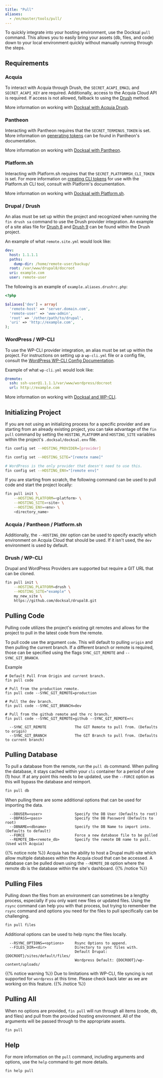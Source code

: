 ```yaml
---
title: "Pull"
aliases:
  - /en/master/tools/pull/
---
```


To quickly integrate into your hosting environment, use the Docksal `pull` command. 
This allows you to easily bring your assets (db, files, and code) down to your 
local environment quickly without manually running through the steps.

## Requirements

### Acquia

To interact with Acquia through Drush, the `SECRET_ACAPI_EMAIL` and
`SECRET_ACAPI_KEY` are required. Additionally, access to the Acquia Cloud API
is required. If access is not allowed, fallback to using the [Drush](/tools/pull/drush/) method.

More information on working with [Docksal with Acquia Drush](/tools/acquia-drush).

### Pantheon

Interacting with Pantheon requires that the `SECRET_TERMINUS_TOKEN`
is set. More information on [generating tokens](https://pantheon.io/docs/machine-tokens/)
can be found in Pantheon's documentation.

More information on working with [Docksal with Pantheon](/tools/pantheon).

### Platform.sh

Interacting with Platform.sh requires that the `SECRET_PLATFORMSH_CLI_TOKEN`
is set. For more information on [creating CLI tokens](https://docs.platform.sh/gettingstarted/cli/api-tokens.html)
for use with the Platform.sh CLI tool, consult with Platform's documentation.

More information on working with [Docksal with Platform.sh](/tools/platformsh).

### Drupal / Drush

An alias must be set up within the project and recognized when running the `fin drush sa` command to use 
the Drush provider integration. An example of a site alias file for [Drush 8](https://github.com/drush-ops/drush/blob/8.x/examples/example.aliases.drushrc.php)
and [Drush 9](https://github.com/drush-ops/drush/blob/master/examples/example.site.yml) can be
found within the Drush project.

An example of what `remote.site.yml` would look like:

```yaml
dev:
  host: 1.1.1.1
  paths:
    dump-dir: /home/remote-user/backup/
  root: /var/www/drupal8/docroot
  uri: example.com
  user: remote-user

```

The following is an example of `example.aliases.drushrc.php`:

```php
<?php

$aliases['dev'] = array(
  'remote-host' => 'server.domain.com',
  'remote-user' => 'www-admin',
  'root' => '/other/path/to/drupal',
  'uri' => 'http://example.com',
);
```

### WordPress / WP-CLI

To use the WP-CLI provider integration, an alias must be set up within the project. For instructions 
on setting up a `wp-cli.yml` file or a config file, consult the [WordPress WP-CLI Config Documentation](https://make.wordpress.org/cli/handbook/config/#config-files).

Example of what `wp-cli.yml` would look like:

```yaml
@remote:
  ssh: ssh-user@1.1.1.1/var/www/wordpress/docroot
  url: http://example.com
```

More information on working with [Docksal and WP-CLI](/tools/wp).

## Initializing Project

If you are not using an initializing process for a specific provider and are
starting from an already existing project, you can take advantage of
the `fin pull` command by setting the `HOSTING_PLATFORM` and
`HOSTING_SITE` variables within the project's `.docksal/docksal.env`
file.

```bash
fin config set --HOSTING_PROVIDER=[provider]

fin config set --HOSTING_SITE="[remote name]"

# WordPress is the only provider that doesn't need to use this.
fin config set --HOSTING_ENV="[remote env]"
```

If you are starting from scratch, the following command can be used
to pull code and start the project locally:

```bash
fin pull init \
    --HOSTING_PLATFORM=<platform> \
    --HOSTING_SITE=<site> \
    --HOSTING_ENV=<env> \
    <directory_name>
```

### Acquia / Pantheon / Platform.sh

Additionally, the `--HOSTING_ENV` option can be used to specify exactly
which environment on Acquia Cloud that should be used. If it isn't used, 
the `dev` environment is used by default.

### Drush / WP-CLI

Drupal and WordPress Providers are supported but require a GIT URL that
can be cloned.

```bash
fin pull init \
    --HOSTING_PLATFORM=drush \
    --HOSTING_SITE="example" \
    my_new_site \
    https://github.com/docksal/drupal8.git
```

## Pulling Code

Pulling code utilizes the project's existing git remotes and allows for
the project to pull in the latest code from the remote.

To pull code use the argument `code`. This will default to pulling `origin`
and then pulling the current branch. If a different branch or remote is required,
those can be specified using the flags `SYNC_GIT_REMOTE` and `--SYNC_GIT_BRANCH`.

Example

```
# Default Pull From Origin and current branch.
fin pull code

# Pull from the production remote.
fin pull code --SYNC_GIT_REMOTE=production

# Pull the dev branch.
fin pull code --SYNC_GIT_BRANCH=dev

# Pull from the github remote and the rc branch.
fin pull code --SYNC_GIT_REMOTE=github --SYNC_GIT_REMOTE=rc
```

```
  --SYNC_GIT_REMOTE             The GIT Remote to pull from. (Defaults to origin)
  --SYNC_GIT_BRANCH             The GIT Branch to pull from. (Defaults to current branch)
```

## Pulling Database

To pull a database from the remote, run the `pull db` command. When
pulling the database, it stays cached within your `cli` container for a
period of one (1) hour. If at any point this needs to be updated, use
the `--FORCE` option as this will bypass the database and reimport.

```bash
fin pull db
```

When pulling there are some additional options that can be used for
importing the data.

```
  --DBUSER=<user>               Specify the DB User (Defaults to root)
  --DBPASS=<pass>               Specify the DB Password (Defaults to root)
  --DBNAME=<dbname>             Specify the DB Name to import into. (Defaults to default)
  --FORCE                       Force a new database file to be pulled
  --REMOTE_DB=<remote_db>       Specify the remote DB name to pull. (Used with Acquia)
```

{{% notice note %}}
Acquia has the ability to host a Drupal multi-site which allow
multiple databases within the Acquia cloud that can be accessed. A
database can be pulled down using the `--REMOTE_DB` option where the
remote db is the database within the site's dashboard.
{{% /notice %}}

## Pulling Files

Pulling down the files from an environment can sometimes be a lengthy process, especially
if you only want new files or updated files. Using the `rsync` command can help you with 
that process, but trying to remember the `rsync` command and options you need for
the files to pull specifically can be challenging.

```bash
fin pull files
```

Additional options can be used to help rsync the files locally.

```
  --RSYNC_OPTIONS=<options>     Rsync Options to append.
  --FILES_DIR=<dir>             Directory to sync files with.
                                Default Drupal: {DOCROOT}/sites/default/files/
                                Wordpress Default: {DOCROOT}/wp-content/uploads/

```

{{% notice warning %}}
Due to limitations with WP-CLI, file syncing is not supported for `wordpress`
at this time. Please check back later as we are working on this feature.
{{% /notice %}}

## Pulling All

When no options are provided, `fin pull` will run through all items
(code, db, and files) and pull from the provided hosting environment.
All of the arguments will be passed through to the appropriate assets.

```bash
fin pull
```

## Help

For more information on the `pull` command, including arguments and options,
use the `help` command to get more details.

```bash
fin help pull
```
